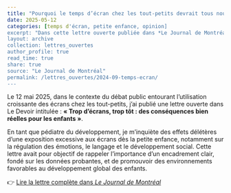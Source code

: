 ```yaml
---
title: "Pourquoi le temps d’écran chez les tout-petits devrait tous nous préoccuper"
date: 2025-05-12
categories: [temps d'écran, petite enfance, opinion]
excerpt: "Dans cette lettre ouverte publiée dans *Le Journal de Montréal*, je rappelle que le temps d’écran excessif chez les jeunes enfants n’est pas sans conséquences sur leur développement, notamment sur leur capacité à gérer leurs émotions."
layout: archive
collection: lettres_ouvertes
author_profile: true
read_time: true
share: true
source: "Le Journal de Montréal"
permalink: /lettres_ouvertes/2024-09-temps-ecran/
---
```


Le 12 mai 2025, dans le contexte du débat public entourant l’utilisation croissante des écrans chez les tout-petits, j’ai publié une lettre ouverte dans Le Devoir intitulée :
**« Trop d’écrans, trop tôt : des conséquences bien réelles pour les enfants »**.

En tant que pédiatre du développement, je m’inquiète des effets délétères d’une exposition excessive aux écrans dès la petite enfance, notamment sur la régulation des émotions, le langage et le développement social. Cette lettre avait pour objectif de rappeler l’importance d’un encadrement clair, fondé sur les données probantes, et de promouvoir des environnements favorables au développement global des enfants.


👉 [Lire la lettre complète dans *Le Journal de Montréal*](https://www.journaldemontreal.com/2024/09/20/temps-decran-chez-les-tout-petits)